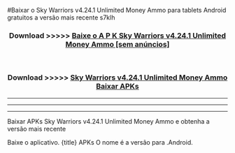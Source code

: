 #Baixar o Sky Warriors v4.24.1 Unlimited Money Ammo   para tablets Android gratuitos a versão mais recente s7klh


<div align="center">
<h3>Download >>>>> <a href="https://pt-web.web.app/?pt= Sky Warriors v4.24.1 Unlimited Money Ammo ">Baixe o A P K Sky Warriors v4.24.1 Unlimited Money Ammo  [sem anúncios]</a></h3><br>

<h3>Download >>>>> <a href="https://pt-web.web.app/?pt= Sky Warriors v4.24.1 Unlimited Money Ammo ">Sky Warriors v4.24.1 Unlimited Money Ammo  Baixar APKs</a></h3>
</div>

----------------------------------------------------------

----------------------------------------------------------

----------------------------------------------------------

Baixar APKs Sky Warriors v4.24.1 Unlimited Money Ammo  e obtenha a versão mais recente

Baixe o aplicativo. {title} APKs O nome é a versão para .Android.


